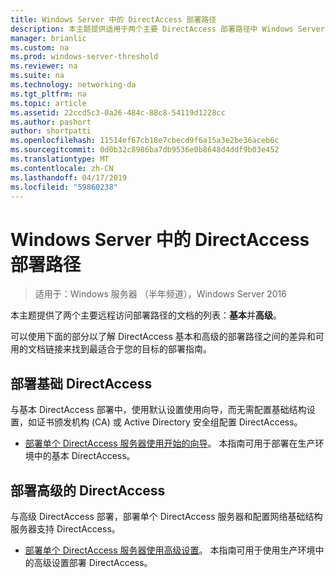 ```yaml
---
title: Windows Server 中的 DirectAccess 部署路径
description: 本主题提供适用于两个主要 DirectAccess 部署路径中 Windows Server 2016 asic 和高级文档的列表。
manager: brianlic
ms.custom: na
ms.prod: windows-server-threshold
ms.reviewer: na
ms.suite: na
ms.technology: networking-da
ms.tgt_pltfrm: na
ms.topic: article
ms.assetid: 22ccd5c3-0a26-484c-88c8-54119d1228cc
ms.author: pashort
author: shortpatti
ms.openlocfilehash: 11514ef67cb18e7cbecd9f6a15a3e2be36aceb6c
ms.sourcegitcommit: 0d0b32c8986ba7db9536e0b8648d4ddf9b03e452
ms.translationtype: MT
ms.contentlocale: zh-CN
ms.lasthandoff: 04/17/2019
ms.locfileid: "59860238"
---
```

# <a name="directaccess-deployment-paths-in-windows-server"></a>Windows Server 中的 DirectAccess 部署路径

>适用于：Windows 服务器 （半年频道），Windows Server 2016

本主题提供了两个主要远程访问部署路径的文档的列表：**基本**并**高级**。  
  
可以使用下面的部分以了解 DirectAccess 基本和高级的部署路径之间的差异和可用的文档链接来找到最适合于您的目标的部署指南。  
  
## <a name="deploy-basic-directaccess"></a>部署基础 DirectAccess  
与基本 DirectAccess 部署中，使用默认设置使用向导，而无需配置基础结构设置，如证书颁发机构 (CA) 或 Active Directory 安全组配置 DirectAccess。  
  
-   [部署单个 DirectAccess 服务器使用开始的向导](../../remote-access/directaccess/single-server-wizard/Deploy-a-Single-DirectAccess-Server-Using-the-Getting-Started-Wizard.md)。 本指南可用于部署在生产环境中的基本 DirectAccess。  
  
## <a name="deploy-advanced-directaccess"></a>部署高级的 DirectAccess  
与高级 DirectAccess 部署，部署单个 DirectAccess 服务器和配置网络基础结构服务器支持 DirectAccess。  
  
-   [部署单个 DirectAccess 服务器使用高级设置](../../remote-access/directaccess/single-server-advanced/Deploy-a-Single-DirectAccess-Server-with-Advanced-Settings.md)。 本指南可用于使用生产环境中的高级设置部署 DirectAccess。  
  


